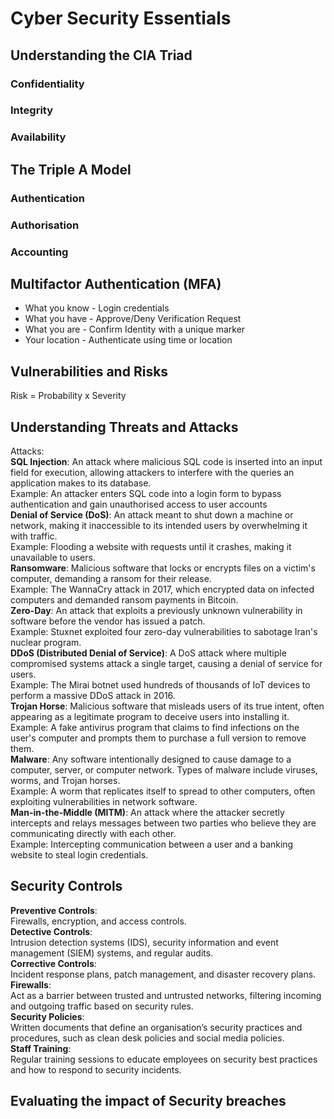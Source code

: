# Cyber Security Essentials

## Understanding the CIA Triad
### Confidentiality
### Integrity
### Availability

## The Triple A Model
### Authentication
### Authorisation
### Accounting

## Multifactor Authentication (MFA)
* What you know - Login credentials
* What you have - Approve/Deny Verification Request
* What you are - Confirm Identity with a unique marker
* Your location - Authenticate using time or location



## Vulnerabilities and Risks
Risk = Probability x Severity

## Understanding Threats and Attacks

Attacks:<br/>
**SQL Injection**: An attack where malicious SQL code is inserted into an input field for execution, 
allowing attackers to interfere with the queries an application makes to its database. <br/>
Example: An attacker enters SQL code into a login form to bypass authentication and gain unauthorised access to user accounts<br/>
**Denial of Service (DoS)**: An attack meant to shut down a machine or network, making it inaccessible to its intended users by overwhelming it with traffic. <br/>
Example: Flooding a website with requests until it crashes, making it unavailable to users.<br/>
**Ransomware**: Malicious software that locks or encrypts files on a victim's computer, demanding a ransom for their release.<br/>
Example: The WannaCry attack in 2017, which encrypted data on infected computers and demanded ransom payments in Bitcoin.<br/>
**Zero-Day**: An attack that exploits a previously unknown vulnerability in software before the vendor has issued a patch. <br/>
Example: Stuxnet exploited four zero-day vulnerabilities to sabotage Iran's nuclear program. <br/>
**DDoS (Distributed Denial of Service)**: A DoS attack where multiple compromised systems attack a single target, causing a denial of service for users.  <br/>
Example: The Mirai botnet used hundreds of thousands of IoT devices to perform a massive DDoS attack in 2016.<br/>
**Trojan Horse**: Malicious software that misleads users of its true intent, often appearing as a legitimate program to deceive users into installing it. <br/>
Example: A fake antivirus program that claims to find infections on the user's computer and prompts them to purchase a full version to remove them.<br/>
**Malware**: Any software intentionally designed to cause damage to a computer, server, or computer network. Types of malware include viruses, worms, and Trojan horses. <br/>
Example: A worm that replicates itself to spread to other computers, often exploiting vulnerabilities in network software.<br/>
**Man-in-the-Middle (MITM)**: An attack where the attacker secretly intercepts and relays messages between two parties who believe they are communicating directly with each other.<br/>
 Example: Intercepting communication between a user and a banking website to steal login credentials.<br/>


## Security Controls
**Preventive Controls**: <br/>Firewalls, encryption, and access controls.<br/>
**Detective Controls**: <br/>Intrusion detection systems (IDS), security information and event management (SIEM) systems, and regular audits.<br/>
**Corrective Controls**: <br/>Incident response plans, patch management, and disaster recovery plans.<br/>
**Firewalls**:<br/> Act as a barrier between trusted and untrusted networks, filtering incoming and outgoing traffic based on security rules.<br/>
**Security Policies**:<br/> Written documents that define an organisation’s security practices and procedures, such as clean desk policies and social media policies.<br/>
**Staff Training**:<br/>Regular training sessions to educate employees on security best practices and how to respond to security incidents.<br/>


## Evaluating the impact of Security breaches

